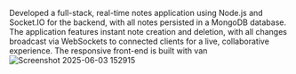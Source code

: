 Developed a full-stack, real-time notes application using Node.js and Socket.IO for the backend, with all notes persisted in a MongoDB database.  The application features instant note creation and deletion, with all changes broadcast via WebSockets to connected clients for a live, collaborative experience. The responsive front-end is built with van
![Screenshot 2025-06-03 152915](https://github.com/user-attachments/assets/cf025ec7-271a-444f-a39e-5878a89526d5)
